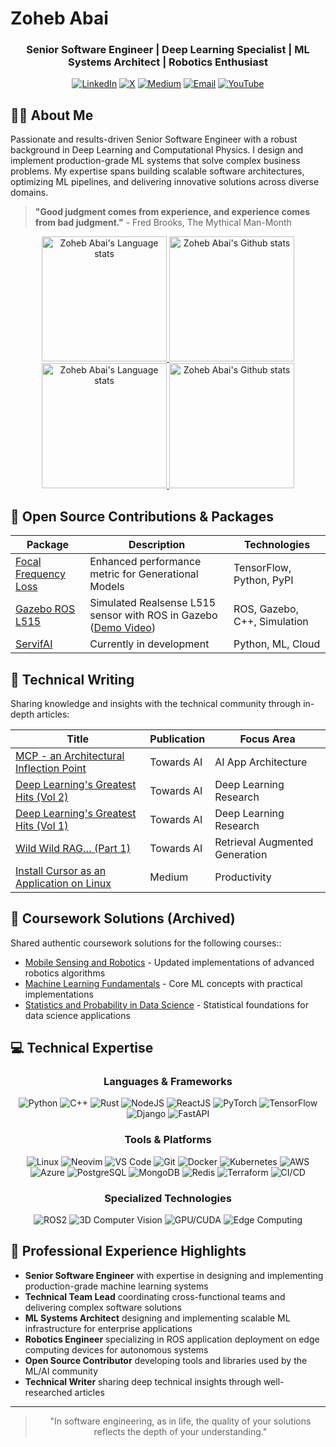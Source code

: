 # Zoheb Abai

<!-- markdownlint-disable MD033 -->
<div align="center">

### Senior Software Engineer | Deep Learning Specialist | ML Systems Architect | Robotics Enthusiast

[![LinkedIn](https://img.shields.io/badge/LinkedIn-Connect-0077B5?style=for-the-badge&logo=linkedin&logoColor=white)](https://www.linkedin.com/in/zohebabai/)
[![X](https://img.shields.io/badge/X-Connect-000000?style=for-the-badge&logo=x&logoColor=white)](https://x.com/zohebabai)
[![Medium](https://img.shields.io/badge/Medium-Follow-40E0D0?style=for-the-badge&logo=medium&logoColor=white)](https://medium.com/@zohebabai)
[![Email](https://img.shields.io/badge/Email-Contact-800080?style=for-the-badge&logo=gmail&logoColor=white)](mailto:zagithub.shallow578@passinbox.com)
[![YouTube](https://img.shields.io/badge/YouTube-Subscribe-FF0000?style=for-the-badge&logo=youtube&logoColor=white)](https://www.youtube.com/channel/UC_yI6oXBH8zIRqxwRT2uu6g)

</div>

## 👨‍💻 About Me

Passionate and results-driven Senior Software Engineer with a robust background in Deep Learning and Computational Physics. I design and implement production-grade ML systems that solve complex business problems. My expertise spans building scalable software architectures, optimizing ML pipelines, and delivering innovative solutions across diverse domains.

> **"Good judgment comes from experience, and experience comes from bad judgment."** - Fred Brooks, The Mythical Man-Month

<!-- Light Mode -->
<div align="center"> 
<a href="https://github.com/anuraghazra/github-readme-stats#gh-light-mode-only">
<img height=200 src="https://github-readme-stats.vercel.app/api/top-langs/?username=zohebabai&layout=compact&langs_count=10&hide=jupyter%20notebook&hide_border=true&role=owner,collaborator&theme=default#gh-light-mode-only" alt="Zoheb Abai's Language stats" />
</a>
<a href="https://github.com/anuraghazra/github-readme-stats#gh-light-mode-only">
<img height=200 src="https://github-readme-stats.vercel.app/api?username=zohebabai&show_icons=true&count_private=true&line_height=28&hide_border=true&card_width=347&include_all_commits=true&role=owner,collaborator&theme=default&hide_rank=true#gh-light-mode-only" alt="Zoheb Abai's Github stats" />
</a>
</div>

<!-- Dark Mode -->
<div align="center"> 
<a href="https://github.com/anuraghazra/github-readme-stats#gh-dark-mode-only">
<img height=200 src="https://github-readme-stats.vercel.app/api/top-langs/?username=zohebabai&layout=compact&langs_count=10&hide=jupyter%20notebook&hide_border=true&role=owner,collaborator&theme=dark&bg_color=000000#gh-dark-mode-only" alt="Zoheb Abai's Language stats" />
</a>
<a href="https://github.com/anuraghazra/github-readme-stats#gh-dark-mode-only">
<img height=200 src="https://github-readme-stats.vercel.app/api?username=zohebabai&show_icons=true&count_private=true&line_height=28&hide_border=true&card_width=347&include_all_commits=true&role=owner,collaborator&theme=dark&bg_color=000000&hide_rank=true#gh-dark-mode-only" alt="Zoheb Abai's Github stats" />
</a>
</div>


## 🔧 Open Source Contributions & Packages

<div>

| Package | Description | Technologies |
|---------|-------------|---------------|
| [Focal Frequency Loss](https://pypi.org/project/tf-focal-frequency-loss/) | Enhanced performance metric for Generational Models | TensorFlow, Python, PyPI |
| [Gazebo ROS L515](https://github.com/ZohebAbai/gazebo_ros_l515) | Simulated Realsense L515 sensor with ROS in Gazebo ([Demo Video](https://youtu.be/KoQNH7YahN8)) | ROS, Gazebo, C++, Simulation |
| [ServifAI](https://github.com/ZohebAbai/servifai) | Currently in development | Python, ML, Cloud |

</div>

## 📝 Technical Writing

Sharing knowledge and insights with the technical community through in-depth articles:

<div>

| Title | Publication | Focus Area |
|-------|-------------|------------|
| [MCP - an Architectural Inflection Point](https://pub.towardsai.net/mcp-an-architectural-inflection-point-6db57d6957d3) | Towards AI | AI App Architecture |
| [Deep Learning's Greatest Hits (Vol 2)](https://medium.com/towards-artificial-intelligence/deep-learnings-greatest-hits-vol-2-ec73f4ca439f) | Towards AI | Deep Learning Research |
| [Deep Learning's Greatest Hits (Vol 1)](https://medium.com/towards-artificial-intelligence/deep-learnings-greatest-hits-1c4e9fce9b84) | Towards AI | Deep Learning Research |
| [Wild Wild RAG… (Part 1)](https://pub.towardsai.net/wild-wild-rag-part-1-42848c907499) | Towards AI | Retrieval Augmented Generation |
| [Install Cursor as an Application on Linux](https://medium.com/@zohebabai/install-cursor-ai-as-an-application-on-a-linux-system-b859e7d28f5f) | Medium | Productivity |

</div>

## 🧠 Coursework Solutions (Archived)


Shared authentic coursework solutions for the following courses::

* [Mobile Sensing and Robotics](https://github.com/ZohebAbai/mobile_sensing_robotics) - Updated implementations of advanced robotics algorithms
* [Machine Learning Fundamentals](https://github.com/ZohebAbai/DSE220x) - Core ML concepts with practical implementations
* [Statistics and Probability in Data Science](https://github.com/ZohebAbai/DSE210x) - Statistical foundations for data science applications

## 💻 Technical Expertise

<div align="center">

### Languages & Frameworks

![Python](https://img.shields.io/badge/Python-Expert-3776AB?style=flat-square&logo=python&logoColor=white)
![C++](https://img.shields.io/badge/C++-Advanced-00599C?style=flat-square&logo=cplusplus&logoColor=white)
![Rust](https://img.shields.io/badge/Rust-Beginner-000000?style=flat-square&logo=rust&logoColor=white)
![NodeJS](https://img.shields.io/badge/NodeJS-Advanced-339933?style=flat-square&logo=javascript&logoColor=black)
![ReactJS](https://img.shields.io/badge/ReactJS-Intermediate-61DAFB?style=flat-square&logo=react&logoColor=white)
![PyTorch](https://img.shields.io/badge/PyTorch-Expert-EE4C2C?style=flat-square&logo=pytorch&logoColor=white)
![TensorFlow](https://img.shields.io/badge/TensorFlow-Expert-FF6F00?style=flat-square&logo=tensorflow&logoColor=white)
![Django](https://img.shields.io/badge/Django-Advanced-092E20?style=flat-square&logo=django&logoColor=white)
![FastAPI](https://img.shields.io/badge/FastAPI-Advanced-000000?style=flat-square&logo=fastapi&logoColor=white)

### Tools & Platforms

![Linux](https://img.shields.io/badge/Linux-Advanced-007ACC?style=flat-square&logo=linux&logoColor=white)
![Neovim](https://img.shields.io/badge/Neovim-Advanced-808000?style=flat-square&logo=neovim&logoColor=white)
![VS Code](https://img.shields.io/badge/VS_Code-Expert-007ACC?style=flat-square&logo=visualstudio&logoColor=white)
![Git](https://img.shields.io/badge/Git-Expert-F05032?style=flat-square&logo=git&logoColor=white)
![Docker](https://img.shields.io/badge/Docker-Advanced-2496ED?style=flat-square&logo=docker&logoColor=white)
![Kubernetes](https://img.shields.io/badge/Kubernetes-Advanced-326CE5?style=flat-square&logo=kubernetes&logoColor=white)
![AWS](https://img.shields.io/badge/AWS-Advanced-232F3E?style=flat-square&logo=amazonaws&logoColor=white)
![Azure](https://img.shields.io/badge/Azure-Advanced-007ACC?style=flat-square&logo=azure&logoColor=white)
![PostgreSQL](https://img.shields.io/badge/PostgreSQL-Advanced-4479A1?style=flat-square&logo=postgresql&logoColor=white)
![MongoDB](https://img.shields.io/badge/MongoDB-Intermediate-47A248?style=flat-square&logo=mongodb&logoColor=white)
![Redis](https://img.shields.io/badge/Redis-Advanced-DC382D?style=flat-square&logo=redis&logoColor=white)
![Terraform](https://img.shields.io/badge/Terraform-Intermediate-7B42BC?style=flat-square&logo=terraform&logoColor=white)
![CI/CD](https://img.shields.io/badge/CI/CD-Advanced-2088FF?style=flat-square&logo=github-actions&logoColor=white)

### Specialized Technologies

![ROS2](https://img.shields.io/badge/ROS2-Advanced-22314E?style=flat-square&logo=ros&logoColor=white)
![3D Computer Vision](https://img.shields.io/badge/3D_CV-Advanced-007ACC?style=flat-square&logo=open3d&logoColor=white)
![GPU/CUDA](https://img.shields.io/badge/Cuda-Advanced-76B900?style=flat-square&logo=nvidia&logoColor=white)
![Edge Computing](https://img.shields.io/badge/Edge_Deployment-Expert-A22846?style=flat-square&logo=raspberry-pi&logoColor=white)

</div>

## 🚀 Professional Experience Highlights

* **Senior Software Engineer** with expertise in designing and implementing production-grade machine learning systems
* **Technical Team Lead** coordinating cross-functional teams and delivering complex software solutions
* **ML Systems Architect** designing and implementing scalable ML infrastructure for enterprise applications
* **Robotics Engineer** specializing in ROS application deployment on edge computing devices for autonomous systems
* **Open Source Contributor** developing tools and libraries used by the ML/AI community
* **Technical Writer** sharing deep technical insights through well-researched articles

---

<div align="center">
  
> "In software engineering, as in life, the quality of your solutions reflects the depth of your understanding."

</div>
